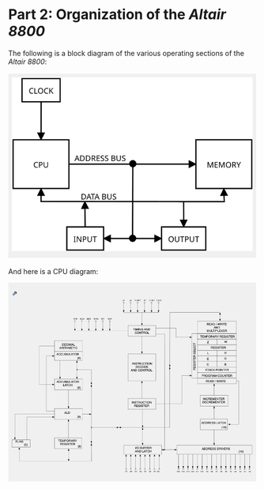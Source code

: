 # Part 2: Organization of the *Altair 8800*

The following is a block diagram of the various operating sections of the *Altair 8800*:

![Block diagram of the organization of the Altair 8800](Introduction_image1.png)

And here is a CPU diagram:

![CPU diagram](Introduction_image2.png)
